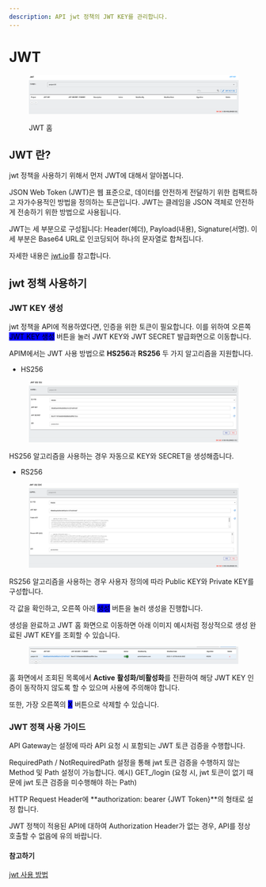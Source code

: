 ```yaml
---
description: API jwt 정책의 JWT KEY를 관리합니다.
---
```


# JWT

<figure><img src="../../.gitbook/assets/image (2) (1) (1) (1) (1) (1).png" alt=""><figcaption><p>JWT 홈</p></figcaption></figure>

## JWT 란?

jwt 정책을 사용하기 위해서 먼저 JWT에 대해서 알아봅니다.

JSON Web Token (JWT)은 웹 표준으로, 데이터를 안전하게 전달하기 위한 컴팩트하고 자가수용적인 방법을 정의하는 토큰입니다. JWT는 클레임을 JSON 객체로 안전하게 전송하기 위한 방법으로 사용됩니다.

JWT는 세 부분으로 구성됩니다: Header(헤더), Payload(내용), Signature(서명). 이 세 부분은 Base64 URL로 인코딩되어 하나의 문자열로 합쳐집니다.

자세한 내용은 [jwt.io](https://jwt.io/)를  참고합니다.

## jwt 정책 사용하기

### JWT KEY 생성

jwt 정책을 API에 적용하였다면, 인증을 위한 토큰이 필요합니다. 이를 위하여 오른쪽 <mark style="background-color:blue;">JWT KEY 생성</mark> 버튼을 눌러 JWT KEY와 JWT SECRET 발급화면으로 이동합니다.

APIM에서는 JWT 사용 방법으로 **HS256**과 **RS256** 두 가지 알고리즘을 지원합니다.

* HS256

<figure><img src="../../.gitbook/assets/image (75).png" alt=""><figcaption></figcaption></figure>

HS256 알고리즘을 사용하는 경우 자동으로 KEY와 SECRET을 생성해줍니다.

* RS256

<figure><img src="../../.gitbook/assets/image (76).png" alt=""><figcaption></figcaption></figure>

RS256 알고리즘을 사용하는 경우 사용자 정의에 따라 Public KEY와 Private KEY를 구성합니다.

각 값을 확인하고, 오른쪽 아래 <mark style="background-color:blue;">생성</mark> 버튼을 눌러 생성을 진행합니다.

생성을 완료하고 JWT 홈 화면으로 이동하면 아래 이미지 예시처럼 정상적으로 생성 완료된 JWT KEY를 조회할 수 있습니다.

<figure><img src="../../.gitbook/assets/image (77).png" alt=""><figcaption></figcaption></figure>

홈 화면에서 조회된 목록에서 **Active** **활성화/비활성화**를 전환하여 해당 JWT KEY 인증이 동작하지 않도록 할 수 있으며 사용에 주의해야 합니다.&#x20;

또한, 가장 오른쪽의 <mark style="background-color:blue;">X</mark> 버튼으로 삭제할 수 있습니다.

### JWT 정책 사용 가이드

API Gateway는 설정에 따라 API 요청 시 포함되는 JWT 토큰 검증을 수행합니다.

RequiredPath / NotRequiredPath 설정을 통해 jwt 토큰 검증을 수행하지 않는 Method 및 Path 설정이 가능합니다. 예시) GET\_/login (요청 시, jwt 토큰이 없기 때문에 jwt 토큰 검증을 미수행해야 하는 Path)

HTTP Request Header에 **authorization: bearer {JWT Token}**의 형태로 설정 합니다.

JWT 정책이 적용된 API에 대하여 Authorization Header가 없는 경우, API를 정상 호출할 수 없음에 유의 바랍니다.

#### 참고하기

[jwt 사용 방법](https://jwt.io/introduction)

